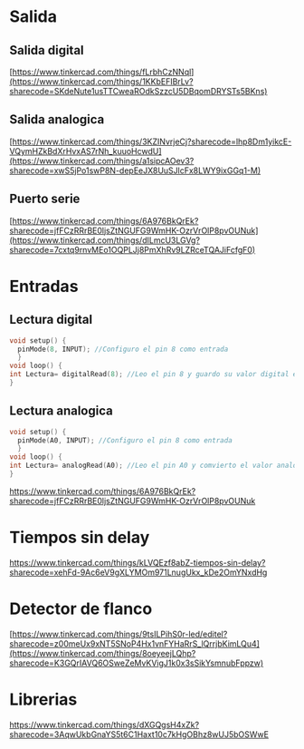 # Salida

## Salida digital

[https://www.tinkercad.com/things/fLrbhCzNNql](https://www.tinkercad.com/things/1KKbEFIBrLv?sharecode=SKdeNute1usTTCweaROdkSzzcU5DBqomDRYSTs5BKns)


## Salida analogica

[https://www.tinkercad.com/things/3KZINvrjeCj?sharecode=lhp8Dm1yikcE-VQymHZkBdXrHvxAS7rNh_kuuoHcwdU](https://www.tinkercad.com/things/a1sipcAOev3?sharecode=xwS5jPo1swP8N-depEeJX8UuSJlcFx8LWY9ixGGq1-M)
## Puerto serie

[https://www.tinkercad.com/things/6A976BkQrEk?sharecode=jfFCzRRrBE0ljsZtNGUFG9WmHK-OzrVrOlP8pvOUNuk](https://www.tinkercad.com/things/dILmcU3LGVg?sharecode=7cxtq9rnvMEo1OQPLJj8PmXhRv9LZRceTQAJiFcfgF0)

# Entradas

## Lectura digital

```cpp
void setup() {
  pinMode(8, INPUT); //Configuro el pin 8 como entrada
  }
void loop() {
int Lectura= digitalRead(8); //Leo el pin 8 y guardo su valor digital en la variable Lectura
}
```


## Lectura analogica

```cpp
void setup() {
  pinMode(A0, INPUT); //Configuro el pin 8 como entrada
  }
void loop() {
int Lectura= analogRead(A0); //Leo el pin A0 y comvierto el valor analogico del pin en un valor digital desde 0 a 1023 en la variable Lectura
}

```
https://www.tinkercad.com/things/6A976BkQrEk?sharecode=jfFCzRRrBE0ljsZtNGUFG9WmHK-OzrVrOlP8pvOUNuk

# Tiempos sin delay
https://www.tinkercad.com/things/kLVQEzf8abZ-tiempos-sin-delay?sharecode=xehFd-9Ac6eV9gXLYMOm971LnugUkx_kDe2OmYNxdHg

# Detector de flanco

[https://www.tinkercad.com/things/9tsILPihS0r-led/editel?sharecode=z00meUx9xNT5SNoP4Hx1vnFYHaRrS_lQrrjbKimLQu4](https://www.tinkercad.com/things/8oeyeejLQhp?sharecode=K3GQrIAVQ6OSweZeMvKVigJ1k0x3sSikYsmnubFppzw)


# Librerias

https://www.tinkercad.com/things/dXGQgsH4xZk?sharecode=3AqwUkbGnaYS5t6C1Haxt10c7kHgOBhz8wUJ5bOSWwE
